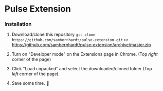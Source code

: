 # Pulse Extension

### Installation

1. Download/clone this repository
`git clone https://github.com/sambernhardt/pulse-extension.git`
or
https://github.com/sambernhardt/pulse-extension/archive/master.zip

2. Turn on "Developer mode" on the Extensions page in Chrome.
(Top *right* corner of the page)

3. Click "Load unpacked" and select the downloaded/cloned folder
(Top *left* corner of the page)

4. Save some time. 💪
